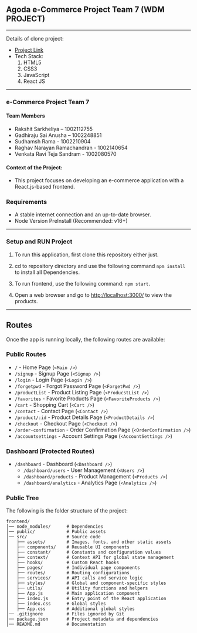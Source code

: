 ## Agoda e-Commerce Project Team 7 (WDM PROJECT)

---

Details of clone project:

- [Project Link](https://rxs2755.uta.cloud/)
- Tech Stack:
  1. HTML5
  2. CSS3
  3. JavaScript
  4. React JS

---

### e-Commerce Project Team 7

#### Team Members

- Rakshit Sarkheliya – 1002112755
- Gadhiraju Sai Anusha – 1002248851
- Sudhamsh Rama - 1002210904
- Raghav Narayan Ramachandran - 1002140654
- Venkata Ravi Teja Sandram - 1002080570

#### Context of the Project:

- This project focuses on developing an e-commerce application with a React.js-based frontend.

### Requirements

- A stable internet connection and an up-to-date browser.
- Node Version PreInstall (Recommended: v16+)

---

### Setup and RUN Project

1. To run this application, first clone this repository either just.

2. cd to repository directory and use the following command `npm install` to install all Dependencies.

3. To run frontend, use the following command: `npm start`.

4. Open a web browser and go to [http://localhost:3000/](http://localhost:3000/) to view the products.

---

## Routes

Once the app is running locally, the following routes are available:

### Public Routes

- `/` - Home Page (`<Main />`)
- `/signup` - Signup Page (`<Signup />`)
- `/login` - Login Page (`<Login />`)
- `/forgetpwd` - Forgot Password Page (`<ForgetPwd />`)
- `/productList` - Product Listing Page (`<ProducstList />`)
- `/favorites` - Favorite Products Page (`<FavoriteProducts />`)
- `/cart` - Shopping Cart (`<Cart />`)
- `/contact` - Contact Page (`<Contact />`)
- `/product/:id` - Product Details Page (`<ProductDetails />`)
- `/checkout` - Checkout Page (`<Checkout />`)
- `/order-confirmation` - Order Confirmation Page (`<OrderConfirmation />`)
- `/accountsettings` - Account Settings Page (`<AccountSettings />`)

### Dashboard (Protected Routes)

- `/dashboard` - Dashboard (`<Dashboard />`)
  - `/dashboard/users` - User Management (`<Users />`)
  - `/dashboard/products` - Product Management (`<Products />`)
  - `/dashboard/analytics` - Analytics Page (`<Analytics />`)

### Public Tree

The following is the folder structure of the project:

```
frontend/
│── node_modules/      # Dependencies
│── public/            # Public assets
│── src/               # Source code
│   ├── assets/        # Images, fonts, and other static assets
│   ├── components/    # Reusable UI components
│   ├── constant/      # Constants and configuration values
│   ├── context/       # Context API for global state management
│   ├── hooks/         # Custom React hooks
│   ├── pages/         # Individual page components
│   ├── routes/        # Routing configurations
│   ├── services/      # API calls and service logic
│   ├── styles/        # Global and component-specific styles
│   ├── utils/         # Utility functions and helpers
│   ├── App.js         # Main application component
│   ├── index.js       # Entry point of the React application
│   ├── index.css      # Global styles
│   ├── App.css        # Additional global styles
│── .gitignore         # Files ignored by Git
│── package.json       # Project metadata and dependencies
│── README.md          # Documentation
```
